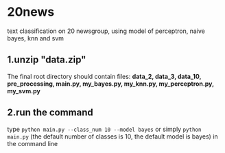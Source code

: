 # 20news
text classification on 20 newsgroup, using model of perceptron, naive bayes, knn and svm
## 1.unzip "data.zip"
The final root directory should contain files: **data_2, data_3, data_10, pre_processing, main.py, my_bayes.py, my_knn.py, my_perceptron.py, my_svm.py**
## 2.run the command
type ```python main.py --class_num 10 --model bayes``` or simply ```python main.py``` (the default number of classes is 10, the default model is bayes) in the command line
